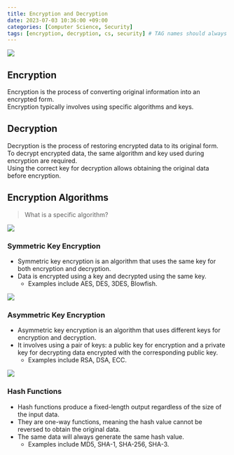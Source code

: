 ```yaml
---
title: Encryption and Decryption
date: 2023-07-03 10:36:00 +09:00
categories: [Computer Science, Security]
tags: [encryption, decryption, cs, security] # TAG names should always be lowercase
---
```


![](https://velog.velcdn.com/images/jw01987/post/cb958d11-d43f-4671-bc54-9a457637dec6/image.jpg)

## Encryption

Encryption is the process of converting original information into an encrypted form.  
Encryption typically involves using specific algorithms and keys.

## Decryption

Decryption is the process of restoring encrypted data to its original form.  
To decrypt encrypted data, the same algorithm and key used during encryption are required.  
Using the correct key for decryption allows obtaining the original data before encryption.

## Encryption Algorithms

> What is a specific algorithm?

![](https://upload.wikimedia.org/wikipedia/commons/thumb/6/61/Simple_symmetric_encryption.png/640px-Simple_symmetric_encryption.png)

### Symmetric Key Encryption

- Symmetric key encryption is an algorithm that uses the same key for both encryption and decryption.
- Data is encrypted using a key and decrypted using the same key.
  - Examples include AES, DES, 3DES, Blowfish.

![](https://www.okta.com/sites/default/files/styles/tinypng/public/media/image/2021-03/asymmetric-encryption.png?itok=hn1fyqg-)

### Asymmetric Key Encryption

- Asymmetric key encryption is an algorithm that uses different keys for encryption and decryption.
- It involves using a pair of keys: a public key for encryption and a private key for decrypting data encrypted with the corresponding public key.
  - Examples include RSA, DSA, ECC.

![](https://www.okta.com/sites/default/files/media/image/2021-05/HashingAlgorithm.png)

### Hash Functions

- Hash functions produce a fixed-length output regardless of the size of the input data.
- They are one-way functions, meaning the hash value cannot be reversed to obtain the original data.
- The same data will always generate the same hash value.
  - Examples include MD5, SHA-1, SHA-256, SHA-3.
